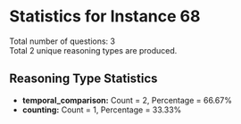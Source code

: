 # Statistics for Instance 68<br/>
Total number of questions: 3<br/>
Total 2 unique reasoning types are produced.<br/>
## Reasoning Type Statistics<br/>
- **temporal_comparison:** Count = 2, Percentage = 66.67%<br/>
- **counting:** Count = 1, Percentage = 33.33%<br/>
